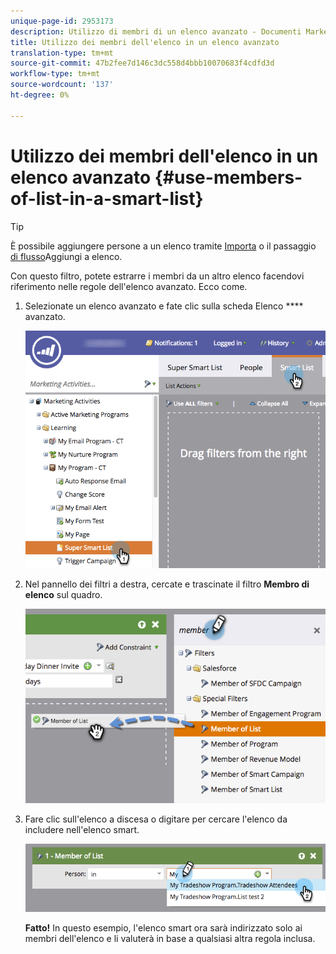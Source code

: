 ```yaml
---
unique-page-id: 2953173
description: Utilizzo di membri di un elenco avanzato - Documenti Marketo - Documentazione prodotto
title: Utilizzo dei membri dell'elenco in un elenco avanzato
translation-type: tm+mt
source-git-commit: 47b2fee7d146c3dc558d4bbb10070683f4cdfd3d
workflow-type: tm+mt
source-wordcount: '137'
ht-degree: 0%

---
```



# Utilizzo dei membri dell&#39;elenco in un elenco avanzato {#use-members-of-list-in-a-smart-list}

>[!TIP]
>
>È possibile aggiungere persone a un elenco tramite [Importa](../../../../getting-started/quick-wins/import-a-list-of-people.md) o il passaggio [di flusso](../../../../product-docs/core-marketo-concepts/smart-campaigns/flow-actions/add-to-list.md)Aggiungi a elenco.

Con questo filtro, potete estrarre i membri da un altro elenco facendovi riferimento nelle regole dell&#39;elenco avanzato. Ecco come.

1. Selezionate un elenco avanzato e fate clic sulla scheda Elenco **** avanzato.

   ![](assets/smartlist-sltab.png)

1. Nel pannello dei filtri a destra, cercate e trascinate il filtro **Membro di elenco** sul quadro.

   ![](assets/use-members-of-list-in-a-smart-list-2nd.png)

1. Fare clic sull&#39;elenco a discesa o digitare per cercare l&#39;elenco da includere nell&#39;elenco smart.

   ![](assets/memberoflist.png)

   **Fatto!** In questo esempio, l&#39;elenco smart ora sarà indirizzato solo ai membri dell&#39;elenco e li valuterà in base a qualsiasi altra regola inclusa.

